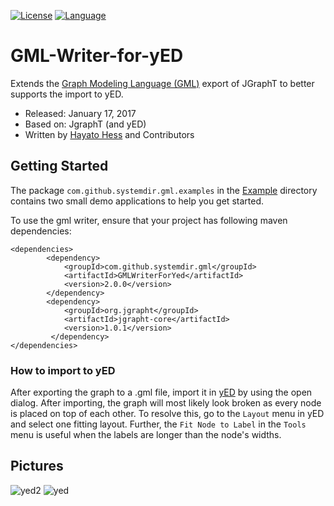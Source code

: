 [![License](https://img.shields.io/badge/license-LGPL%202.1-blue.svg)](http://www.gnu.org/licenses/lgpl-2.1.html) [![Language](http://img.shields.io/badge/language-java-brightgreen.svg)](https://www.java.com/)
# GML-Writer-for-yED
Extends the [Graph Modeling Language (GML)](https://en.wikipedia.org/wiki/Graph_Modelling_Language) export of JGraphT to better supports the import to yED.

* Released: January 17, 2017
* Based on: JgraphT (and yED)
* Written by [Hayato Hess](mailto:hayato.hess@gmail.com) and Contributors

## Getting Started ##
The package `com.github.systemdir.gml.examples` in the [Example](https://github.com/Systemdir/GML-Writer-for-yED/tree/master/Example/src/com/github/systemdir/gml/examples) directory contains two small demo applications to help you get started. 

To use the gml writer, ensure that your project has following maven dependencies:
```
<dependencies>
        <dependency>
            <groupId>com.github.systemdir.gml</groupId>
            <artifactId>GMLWriterForYed</artifactId>
            <version>2.0.0</version>
        </dependency>
        <dependency>
            <groupId>org.jgrapht</groupId>
            <artifactId>jgrapht-core</artifactId>
            <version>1.0.1</version>
         </dependency>
</dependencies>
```

### How to import to yED 
After exporting the graph to a .gml file, import it in [yED](https://www.yworks.com/products/yed) by using the open dialog. After importing, the graph will most likely look broken as every node is placed on top of each other. To resolve this, go to the `Layout` menu in yED and select one fitting layout. Further, the `Fit Node to Label` in the `Tools` menu is useful when the labels are longer than the node's widths.

## Pictures ##
![yed2](http://hayato-hess.de/pictures/yED/YED2.jpg)
![yed](http://hayato-hess.de/pictures/yED/YED1cpy.jpg)
